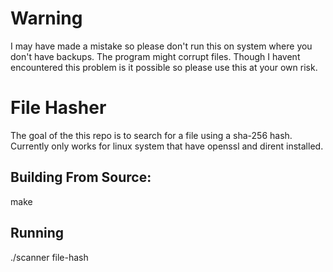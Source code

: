 # Warning 
I may have made a mistake so please don't run this on system where you don't have backups. The program might corrupt files. Though I havent encountered this problem is it possible 
so please use this at your own risk. 

# File Hasher

The goal of the this repo is to search for a file using a sha-256 hash. Currently only works for linux system that have openssl and dirent installed. 

## Building From Source:
  make

## Running 
  ./scanner file-hash
